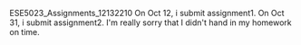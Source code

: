 ESE5023_Assignments_12132210
On Oct 12, i submit assignment1. 
On Oct 31, i submit assignment2. I'm really sorry that I didn't hand in my homework on time.